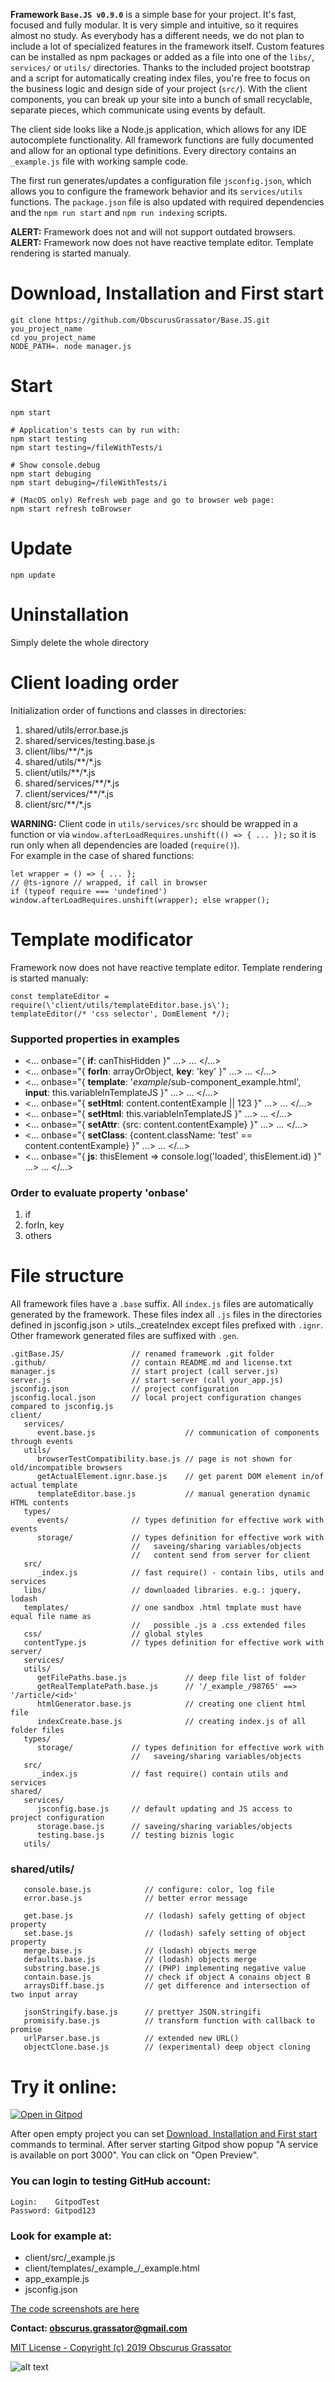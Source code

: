 **Framework `Base.JS v0.9.0`** is a simple base for your project. It's fast, focused and fully modular. It is very simple and intuitive, so it requires almost no study. As everybody has a different needs, we do not plan to include a lot of specialized features in the framework itself. Custom features can be installed as npm packages or added as a file into one of the `libs/`, `services/` or `utils/` directories. Thanks to the included project bootstrap and a script for automatically creating index files, you're free to focus on the business logic and design side of your project (`src/`). With the client components, you can break up your site into a bunch of small recyclable, separate pieces, which communicate using events by default.  
  
The client side looks like a Node.js application, which allows for any IDE autocomplete functionality. All framework functions are fully documented and allow for an optional type definitions. Every directory contains an `_example.js` file with working sample code.  

The first run generates/updates a configuration file `jsconfig.json`, which allows you to configure the framework behavior and its `services/utils` functions. The `package.json` file is also updated with required dependencies and the `npm run start` and `npm run indexing` scripts.  
  
**ALERT:** Framework does not and will not support outdated browsers.  
**ALERT:** Framework now does not have reactive template editor. Template rendering is started manualy.  

# Download, Installation and First start
```
git clone https://github.com/ObscurusGrassator/Base.JS.git you_project_name
cd you_project_name
NODE_PATH=. node manager.js
```
  
# Start
```
npm start

# Application's tests can by run with:
npm start testing
npm start testing=/fileWithTests/i

# Show console.debug
npm start debuging
npm start debuging=/fileWithTests/i

# (MacOS only) Refresh web page and go to browser web page:
npm start refresh toBrowser
```
  
# Update
```
npm update
```

# Uninstallation
Simply delete the whole directory
  
  
# Client loading order

Initialization order of functions and classes in directories:
1. shared/utils/error.base.js
2. shared/services/testing.base.js
3. client/libs/**/*.js
4. shared/utils/**/*.js
5. client/utils/**/*.js
6. shared/services/**/*.js
7. client/services/**/*.js
8. client/src/**/*.js

**WARNING:** Client code in `utils/services/src` should be wrapped in a function or via `window.afterLoadRequires.unshift(() => { ... });` so it is run only when all dependencies are loaded (`require()`).  
For example in the case of shared functions:
```
let wrapper = () => { ... };
// @ts-ignore // wrapped, if call in browser
if (typeof require === 'undefined') window.afterLoadRequires.unshift(wrapper); else wrapper();
```

# Template modificator
Framework now does not have reactive template editor. Template rendering is started manualy:
```
const templateEditor = require(\'client/utils/templateEditor.base.js\');
templateEditor(/* 'css selector', DomElement */);
```

### Supported properties in examples
 *   <... onbase="{ **if**: canThisHidden }" ...> ... </...>
 *   <... onbase="{ **forIn**: arrayOrObject, **key**: \'key\' }" ...> ... </...>
 *   <... onbase="{ **template**: \'_example_/sub-component_example.html\',
            **input**: this.variableInTemplateJS }" ...> ... </...>
 *   <... onbase="{ **setHtml**: content.contentExample || 123 }" ...> ... </...>
 *   <... onbase="{ **setHtml**: this.variableInTemplateJS }" ...> ... </...>
 *   <... onbase="{ **setAttr**: {src: content.contentExample} }" ...> ... </...>
 *   <... onbase="{ **setClass**: {content.className: \'test\' == content.contentExample} }" ...> ... </...>
 *   <... onbase="{ **js**: thisElement => console.log(\'loaded\', thisElement.id) }" ...> ... </...>

### Order to evaluate property 'onbase'
1. if
2. forIn, key
3. others


# File structure

All framework files have a `.base` suffix.
All `index.js` files are automatically generated by the framework. These files index all `.js` files in the directories defined in jsconfig.json > utils._createIndex except files prefixed with `.ignr`.
Other framework generated files are suffixed with `.gen`.
  
```
.gitBase.JS/               // renamed framework .git folder
.github/                   // contain README.md and license.txt
manager.js                 // start project (call server.js)
server.js                  // start server (call your_app.js)
jsconfig.json              // project configuration
jsconfig.local.json        // local project configuration changes compared to jsconfig.js
client/
   services/
      event.base.js                    // communication of components through events
   utils/
      browserTestCompatibility.base.js // page is not shown for old/incompatible browsers
      getActualElement.ignr.base.js    // get parent DOM element in/of actual template
      templateEditor.base.js           // manual generation dynamic HTML contents
   types/
      events/              // types definition for effective work with events
      storage/             // types definition for effective work with
                           //   saveing/sharing variables/objects
                           //   content send from server for client
   src/
      _index.js            // fast require() - contain libs, utils and services
   libs/                   // downloaded libraries. e.g.: jquery, lodash
   templates/              // one sandbox .html tmplate must have equal file name as
                           //   possible .js a .css extended files
   css/                    // global styles
   contentType.js          // types definition for effective work with
server/
   services/
   utils/
      getFilePaths.base.js             // deep file list of folder
      getRealTemplatePath.base.js      // '/_example_/98765' ==> '/article/<id>'
      htmlGenerator.base.js            // creating one client html file
      indexCreate.base.js              // creating index.js of all folder files
   types/
      storage/             // types definition for effective work with
                           //   saveing/sharing variables/objects
   src/
      _index.js            // fast require() contain utils and services
shared/
   services/
      jsconfig.base.js     // default updating and JS access to project configuration
      storage.base.js      // saveing/sharing variables/objects
      testing.base.js      // testing biznis logic
   utils/
```

### shared/utils/
```
   console.base.js            // configure: color, log file
   error.base.js              // better error message

   get.base.js                // (lodash) safely getting of object property
   set.base.js                // (lodash) safely setting of object property
   merge.base.js              // (lodash) objects merge
   defaults.base.js           // (lodash) objects merge
   substring.base.js          // (PHP) implementing negative value 
   contain.base.js            // check if object A conains object B
   arraysDiff.base.js         // get difference and intersection of two input array

   jsonStringify.base.js      // prettyer JSON.stringifi
   promisify.base.js          // transform function with callback to promise
   urlParser.base.js          // extended new URL()
   objectClone.base.js        // (experimental) deep object cloning
```

# Try it online:

[![Open in Gitpod](https://gitpod.io/button/open-in-gitpod.svg)](https://gitpod.io/login/?returnTo=https://gitpod.io/%23snapshot/410bff42-fba7-426c-a0dd-2dc4cdca01d3)

After open empty project you can set [Download, Installation and First start](#download-installation-and-first-start) commands to terminal.
After server starting Gitpod show popup "A service is available on port 3000". You can click on "Open Preview".

### You can login to testing GitHub account:
```
Login:    GitpodTest
Password: Gitpod123
```

### Look for example at:
- client/src/\_example.js
- client/templates/\_example\_/\_example.html
- app_example.js
- jsconfig.json

[The code screenshots are here](http://obsgrass.com/public/Base.JS_screenshots)   


**Contact: obscurus.grassator@gmail.com**  

[MIT License - Copyright (c) 2019 Obscurus Grassator](./LICENSE)  

![alt text](./BaseJS.png)
